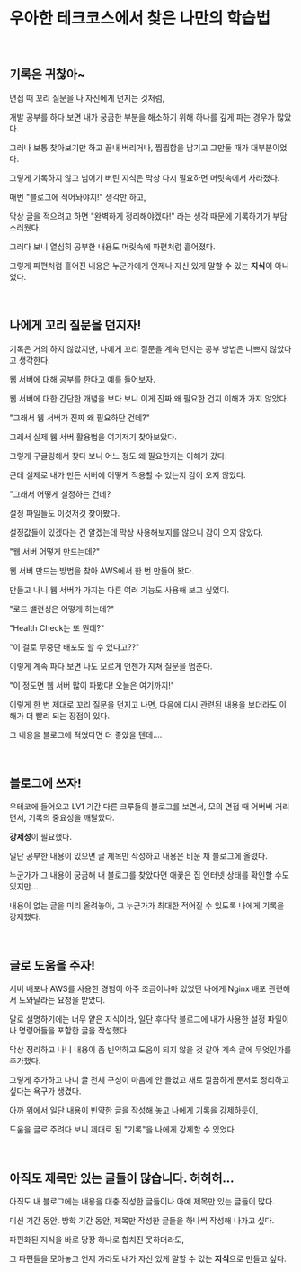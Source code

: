 # 우아한 테크코스에서 찾은 나만의 학습법

</br>

## 기록은 귀찮아~

면접 때 꼬리 질문을 나 자신에게 던지는 것처럼,

개발 공부를 하다 보면 내가 궁금한 부분을 해소하기 위해 하나를 깊게 파는 경우가 많았다.

그러나 보통 찾아보기만 하고 끝내 버리거나, 찝찝함을 남기고 그만둘 때가 대부분이었다.

그렇게 기록하지 않고 넘어가 버린 지식은 막상 다시 필요하면 머릿속에서 사라졌다.

매번 "블로그에 적어놔야지!" 생각만 하고,

막상 글을 적으려고 하면 "완벽하게 정리해야겠다!" 라는 생각 때문에 기록하기가 부담스러웠다.

그러다 보니 열심히 공부한 내용도 머릿속에 파편처럼 흩어졌다.

그렇게 파편처럼 흩어진 내용은 누군가에게 언제나 자신 있게 말할 수 있는 **지식**이 아니었다.

</br>

## 나에게 꼬리 질문을 던지자!

기록은 거의 하지 않았지만, 나에게 꼬리 질문을 계속 던지는 공부 방법은 나쁘지 않았다고 생각한다.

웹 서버에 대해 공부를 한다고 예를 들어보자.

웹 서버에 대한 간단한 개념을 보다 보니 이게 진짜 왜 필요한 건지 이해가 가지 않았다.

"그래서 웹 서버가 진짜 왜 필요하단 건데?"

그래서 실제 웹 서버 활용법을 여기저기 찾아보았다.

그렇게 구글링해서 찾다 보니 어느 정도 왜 필요한지는 이해가 갔다.

근데 실제로 내가 만든 서버에 어떻게 적용할 수 있는지 감이 오지 않았다.

"그래서 어떻게 설정하는 건데?

설정 파일들도 이것저것 찾아봤다.

설정값들이 있겠다는 건 알겠는데 막상 사용해보지를 않으니 감이 오지 않았다.

"웹 서버 어떻게 만드는데?"

웹 서버 만드는 방법을 찾아 AWS에서 한 번 만들어 봤다.

만들고 나니 웹 서버가 가지는 다른 여러 기능도 사용해 보고 싶었다.

"로드 밸런싱은 어떻게 하는데?"

"Health Check는 또 뭔데?"

"이 걸로 무중단 배포도 할 수 있다고??"

이렇게 계속 파다 보면 나도 모르게 언젠가 지쳐 질문을 멈춘다.

"이 정도면 웹 서버 많이 파봤다! 오늘은 여기까지!"

이렇게 한 번 제대로 꼬리 질문을 던지고 나면, 다음에 다시 관련된 내용을 보더라도 이해가 더 빨리 되는 장점이 있다.

그 내용을 블로그에 적었다면 더 좋았을 텐데....

</br>

## 블로그에 쓰자!

우테코에 들어오고 LV1 기간 다른 크루들의 블로그를 보면서, 모의 면접 때 어버버 거리면서, 기록의 중요성을 깨달았다.

**강제성**이 필요했다.

일단 공부한 내용이 있으면 글 제목만 작성하고 내용은 비운 채 블로그에 올렸다.

누군가가 그 내용이 궁금해 내 블로그를 찾았다면 애꿎은 집 인터넷 상태를 확인할 수도 있지만...

내용이 없는 글을 미리 올려놓아, 그 누군가가 최대한 적어질 수 있도록 나에게 기록을 강제했다.

</br>

## 글로 도움을 주자!

서버 배포나 AWS를 사용한 경험이 아주 조금이나마 있었던 나에게 Nginx 배포 관련해서 도와달라는 요청을 받았다.

말로 설명하기에는 너무 얕은 지식이라, 일단 후다닥 블로그에 내가 사용한 설정 파일이나 명령어들을 포함한 글을 작성했다.

막상 정리하고 나니 내용이 좀 빈약하고 도움이 되지 않을 것 같아 계속 글에 무엇인가를 추가했다.

그렇게 추가하고 나니 글 전체 구성이 마음에 안 들었고 새로 깔끔하게 문서로 정리하고 싶다는 욕구가 생겼다.

아까 위에서 일단 내용이 빈약한 글을 작성해 놓고 나에게 기록을 강제하듯이,

도움을 글로 주려다 보니 제대로 된 "기록"을 나에게 강제할 수 있었다.

</br>

## 아직도 제목만 있는 글들이 많습니다. 허허허...

아직도 내 블로그에는 내용을 대충 작성한 글들이나 아예 제목만 있는 글들이 많다.

미션 기간 동안. 방학 기간 동안, 제목만 작성한 글들을 하나씩 작성해 나가고 싶다.

파편화된 지식을 바로 당장 하나로 합치진 못하더라도,

그 파편들을 모아놓고 언제 가라도 내가 자신 있게 말할 수 있는 **지식**으로 만들고 싶다.
